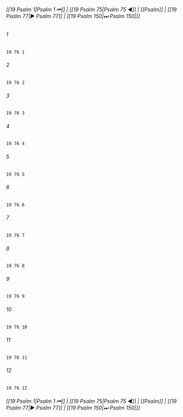 
###### [[19 Psalm 1|Psalm 1 ⏮]] | [[19 Psalm 75|Psalm 75 ◀]] | [[Psalm]] | [[19 Psalm 77|▶ Psalm 77]] | [[19 Psalm 150|⏭ Psalm 150|]]

###### 1
``` verse
19 76 1 
```
###### 2
``` verse
19 76 2 
```
###### 3
``` verse
19 76 3 
```
###### 4
``` verse
19 76 4 
```
###### 5
``` verse
19 76 5 
```
###### 6
``` verse
19 76 6 
```
###### 7
``` verse
19 76 7 
```
###### 8
``` verse
19 76 8 
```
###### 9
``` verse
19 76 9 
```
###### 10
``` verse
19 76 10 
```
###### 11
``` verse
19 76 11 
```
###### 12
``` verse
19 76 12 
```

###### [[19 Psalm 1|Psalm 1 ⏮]] | [[19 Psalm 75|Psalm 75 ◀]] | [[Psalm]] | [[19 Psalm 77|▶ Psalm 77]] | [[19 Psalm 150|⏭ Psalm 150|]]

